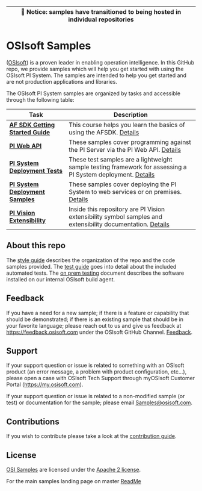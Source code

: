 | :loudspeaker: **Notice**: samples have transitioned to being hosted in individual repositories |
| -----------------------------------------------------------------------------------------------|

# OSIsoft Samples

([OSIsoft](https://www.osisoft.com/)) is a proven leader in enabling operation intelligence. In this GitHub repo, we provide samples which will help you get started with using the OSIsoft PI System. The samples are intended to help you get started and are not production applications and libraries.

The OSIsoft PI System samples are organized by tasks and accessible through the following table:

| Task                                                                                                                       | Description                                                                                                                                                                                             |
| -------------------------------------------------------------------------------------------------------------------------- | ------------------------------------------------------------------------------------------------------------------------------------------------------------------------------------------------------- |
| **<a href="https://github.com/osisoft/AF-SDK-Getting-Started-Guide/"> AF SDK Getting Started Guide</a>**                   | This course helps you learn the basics of using the AFSDK. <a href="https://github.com/osisoft/AF-SDK-Getting-Started-Guide">Details</a>                                                                |
| **<a href="docs/PI-Web-API-Docs/">PI Web API</a>**                                                                         | These samples cover programming against the PI Server via the PI Web API. <a href="docs/PI-Web-API-Docs/">Details</a>                                                                                   |
| **<a href="https://github.com/osisoft/sample-pi_core-pi_core_deployment_tests-powershell">PI System Deployment Tests</a>** | These test samples are a lightweight sample testing framework for assessing a PI System deployment. <a href="https://github.com/osisoft/sample-pi_core-pi_core_deployment_tests-powershell">Details</a> |
| **<a href="docs/PI-Core-Deployment-Docs/">PI System Deployment Samples</a>**                                               | These samples cover deploying the PI System to web services or on premises. <a href="docs/docs/PI-Core-Deployment-Docs/">Details</a>                                                                    |
| **<a href="docs/PI-Vision-Extensibility-Docs/">PI Vision Extensibility</a>**                                               | Inside this repository are PI Vision extensibility symbol samples and extensibility documentation. <a href="docs/PI-Vision-Extensibility-Docs/">Details</a>                                             |

## About this repo

The [style guide](https://github.com/osisoft/.github/blob/main/STYLE_GUIDE.md) describes the organization of the repo and the code samples provided. The [test guide](https://github.com/osisoft/.github/blob/main/TEST_GUIDE.md) goes into detail about the included automated tests. The [on prem testing](https://github.com/osisoft/.github/blob/main/ON_PREM_TESTING.md) document describes the software installed on our internal OSIsoft build agent.

## Feedback

If you have a need for a new sample; if there is a feature or capability that should be demonstrated; if there is an existing sample that should be in your favorite language; please reach out to us and give us feedback at https://feedback.osisoft.com under the OSIsoft GitHub Channel. [Feedback](https://feedback.osisoft.com/forums/922279-osisoft-github).

## Support

If your support question or issue is related to something with an OSIsoft product (an error message, a problem with product configuration, etc...), please open a case with OSIsoft Tech Support through myOSIsoft Customer Portal (https://my.osisoft.com).

If your support question or issue is related to a non-modified sample (or test) or documentation for the sample; please email Samples@osisoft.com.

## Contributions

If you wish to contribute please take a look at the [contribution guide](https://github.com/osisoft/.github/blob/main/CONTRIBUTING.md).

## License

[OSI Samples](https://github.com/osisoft/OSI-Samples) are licensed under the [Apache 2 license](LICENSE).

For the main samples landing page on master [ReadMe](https://github.com/osisoft/OSI-Samples)
